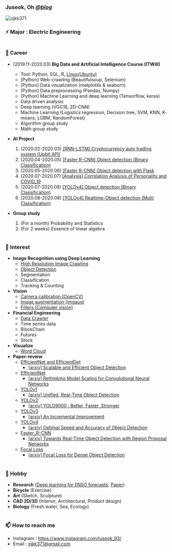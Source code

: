 ### Juseok, Oh [*@blog*](https://blog.naver.com/ojkk371)
<p align="left"> <img src="https://komarev.com/ghpvc/?username=ojkk371&color=brightgreen" alt="ojkk371" /> </p>

### ⚡ Major : Electric Engineering
#
### 🔭 Career
  
  - (2019.11-2020.03) **Big Data and Artificial Intelligence Course (ITWill)**
    - Tool: Python, SQL, R, [Linux(Ubuntu)](https://github.com/ojkk371/Ubuntu)
    - [Python] Web-crawling (Beautifulsoup, Selenium)
    - [Python] Data visualization (matplotlib & seaborn)
    - [Python] Data preprocessing (Pandas, Numpy)
    - [Python] Machine Learning and deep learning (Tensorflow, keras)
    - Data driven analysis
    - Deep learning (VGG16, 2D-CNN)
    - Machine Learning (Logistics regression, Decision tree, SVM, KNN, K-means, LGBM, RandomForest)
    - Algorithm group study
    - Math group study  
      
  - **AI Project**
    1. (2020.02-2020.03) [[RNN-LSTM] Cryptocurrency auto trading system (Upbit API)](https://github.com/ojkk371/Block-chain-Prediction-Using-LSTM)
    2. (2020.04-2020.05) [[Faster R-CNN] Object detection (Binary Classification)](https://github.com/ojkk371/Custom-Faster-R-CNN)
    3. (2020.05-2020.06) [[Faster R-CNN] Object detection with Flask](https://github.com/ojkk371/Faster-R-CNN-with-Flask)
    4. (2020.07-2020.07) [[Analysis] Correlation Analysis of Personality and COVID_19](https://github.com/ojkk371/Correlation-Analysis-of-Personality-and-COVID_19)
    5. (2020.07-2020.08) [[YOLOv4] Object detection (Binary Classification)](https://github.com/ojkk371/Custom-YOLOv4/blob/master/README.md)
    6. (2020.08-2020.08) [[YOLOv4] Realtime-Object detection (Multi Classification)](https://github.com/ojkk371/Custom-YOLO_BOHOL/blob/master/README.md)
    
  - **Group study**
    1. (For a month) Probability and Statistics
    2. (For 2 weeks) Essence of linear algebra
#
### 🌱 Interest
- **Image Recognition using Deep Learning**
    - [High Resolution Image Crawling](https://github.com/ojkk371/Image-crawler)
    - [Object Detection](https://github.com/ojkk371/Object-Detection)
    - Segmentation
    - Classification
    - Tracking & Counting
- **Vision**
    - [Camera calibration (OpenCV)](https://darkpgmr.tistory.com/32)
    - [Image augmentation (imgaug)](https://github.com/aleju/imgaug)
    - [Filters (Computer vision)](https://docs.opencv.org/3.4/d4/d86/group__imgproc__filter.html)
- **Financial Engineering**
    - [Data Crawler](https://github.com/ojkk371/Stock-datareader)
    - Time series data
    - BlockChain
    - Futures
    - Stock
- **Visualize**
    - [Word Cloud](https://tariat.tistory.com/854)
- **Paper-review**
    - [EfficientNet and EfficientDet](https://github.com/ojkk371/Paper-review/blob/master/EfficientDet/README.md)  
       - [[arxiv] Scalable and Efficient Object Detection](https://arxiv.org/pdf/1911.09070.pdf)
    - [EfficientNet](https://github.com/ojkk371/Paper-review/blob/master/EfficientNet/README.md)  
       - [[arxiv] Rethinking Model Scaling for Convolutional Neural Networks](https://arxiv.org/pdf/1905.11946.pdf%E2%80%8Barxiv.org)
    - [YOLOv1](https://github.com/ojkk371/Paper-review/blob/master/YOLOv1/README.md)  
       - [[arxiv] Unified, Real-Time Object Detection](https://arxiv.org/pdf/1506.02640.pdf)
    - [YOLOv2](https://github.com/ojkk371/Paper-review/blob/master/YOLOv2/README.md)  
       - [[arxiv] YOLO9000 : Better, Faster, Stronger](https://arxiv.org/pdf/1612.08242.pdf)
    - [YOLOv3](https://github.com/ojkk371/Paper-review/blob/master/YOLOv3/README.md)  
       - [[arxiv] An Incremental Improvement](https://arxiv.org/pdf/1804.02767.pdf)
    - [YOLOv4](https://github.com/ojkk371/Paper-review/blob/master/YOLOv4/README.md)  
       - [[arxiv] Optimal Speed and Accuracy of Object Detection](https://arxiv.org/pdf/2004.10934.pdf)
    - [Faster_R-CNN](https://github.com/ojkk371/Paper-review/blob/master/Faster_R-CNN/README.md)  
       - [[arxiv] Towards Real-Time Object Detection with Region Proposal Networks](https://arxiv.org/pdf/1506.01497.pdf)
    - [Focal Loss](https://github.com/ojkk371/Paper-review/blob/master/Focal_Loss/README.md)  
       - [[arxiv] Focal Loss for Dense Object Detection](https://arxiv.org/pdf/1708.02002.pdf)
    
#
### 👯 Hobby
- **Research** ([Deep learning for ENSO forecasts](https://github.com/ojkk371/Deep-learning-for-ENSO-forecasts), [Paper](https://github.com/ojkk371/Paper-review))
- **Bicycle** (Exercise)
- **Art** (Sketch, Sculpture)
- **CAD 2D/3D** (Interior, Architectural, Product design)
- **Biology** (Fresh water, Sea, Ecology)
#
### 📫 How to reach me
- Instagram : https://www.instagram.com/juseok_93/
- Email : ojkk371@gmail.com


<!--
**ojkk371/ojkk371** is a ✨ _special_ ✨ repository because its `README.md` (this file) appears on your GitHub profile.

Here are some ideas to get you started:

- 🔭 I’m currently working on ...
- 🌱 I’m currently learning ...
- 👯 I’m looking to collaborate on ...
- 🤔 I’m looking for help with ...
- 💬 Ask me about ...
- 📫 How to reach me: ...
- 😄 Pronouns: ...
- ⚡ Fun fact: ...
-->
